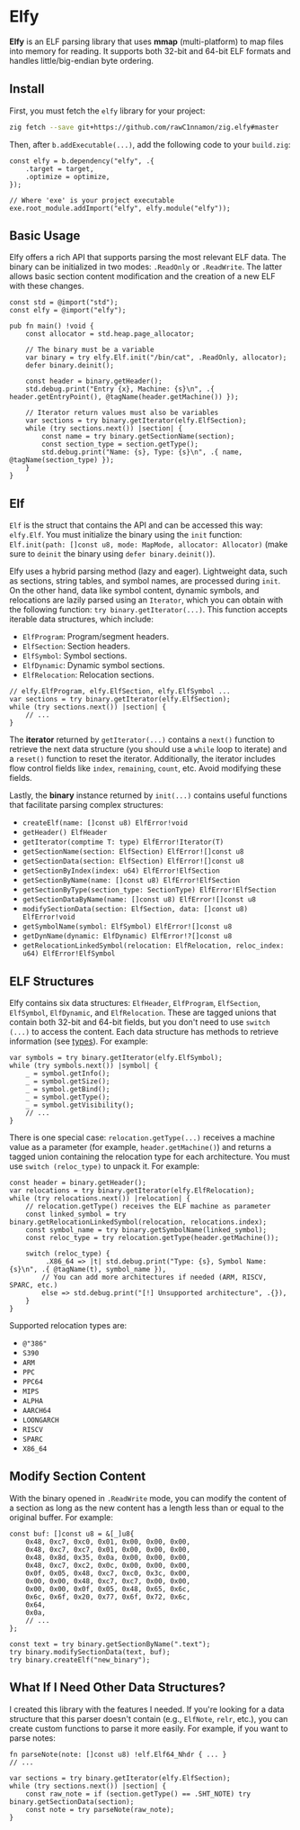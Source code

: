 # Elfy

**Elfy** is an ELF parsing library that uses **mmap** (multi-platform) to map files into memory for reading. It supports both 32-bit and 64-bit ELF formats and handles little/big-endian byte ordering.

## Install

First, you must fetch the `elfy` library for your project:

```bash
zig fetch --save git+https://github.com/rawC1nnamon/zig.elfy#master
```

Then, after `b.addExecutable(...)`, add the following code to your `build.zig`:

```zig
const elfy = b.dependency("elfy", .{
    .target = target,
    .optimize = optimize,
});

// Where 'exe' is your project executable
exe.root_module.addImport("elfy", elfy.module("elfy"));
```

## Basic Usage

Elfy offers a rich API that supports parsing the most relevant ELF data. The binary can be initialized in two modes: `.ReadOnly` or `.ReadWrite`. The latter allows basic section content modification and the creation of a new ELF with these changes.

```zig
const std = @import("std");
const elfy = @import("elfy");

pub fn main() !void {
    const allocator = std.heap.page_allocator;

    // The binary must be a variable
    var binary = try elfy.Elf.init("/bin/cat", .ReadOnly, allocator);
    defer binary.deinit();

    const header = binary.getHeader();
    std.debug.print("Entry {x}, Machine: {s}\n", .{ header.getEntryPoint(), @tagName(header.getMachine()) });

    // Iterator return values must also be variables
    var sections = try binary.getIterator(elfy.ElfSection);
    while (try sections.next()) |section| {
        const name = try binary.getSectionName(section);
        const section_type = section.getType();
        std.debug.print("Name: {s}, Type: {s}\n", .{ name, @tagName(section_type) });
    }
}
```

## Elf

`Elf` is the struct that contains the API and can be accessed this way: `elfy.Elf`. You must initialize the binary using the `init` function: `Elf.init(path: []const u8, mode: MapMode, allocator: Allocator)` (make sure to `deinit` the binary using `defer binary.deinit()`).

Elfy uses a hybrid parsing method (lazy and eager). Lightweight data, such as sections, string tables, and symbol names, are processed during `init`. On the other hand, data like symbol content, dynamic symbols, and relocations are lazily parsed using an `Iterator`, which you can obtain with the following function: `try binary.getIterator(...)`. This function accepts iterable data structures, which include:

* `ElfProgram`: Program/segment headers.  
* `ElfSection`: Section headers. 
* `ElfSymbol`: Symbol sections.
* `ElfDynamic`: Dynamic symbol sections.
* `ElfRelocation`: Relocation sections.  

```zig
// elfy.ElfProgram, elfy.ElfSection, elfy.ElfSymbol ...
var sections = try binary.getIterator(elfy.ElfSection);
while (try sections.next()) |section| {
    // ...
}
```

The **iterator** returned by `getIterator(...)` contains a `next()` function to retrieve the next data structure (you should use a `while` loop to iterate) and a `reset()` function to reset the iterator. Additionally, the iterator includes flow control fields like `index`, `remaining`, `count`, etc. Avoid modifying these fields.

Lastly, the **binary** instance returned by `init(...)` contains useful functions that facilitate parsing complex structures:

* `createElf(name: []const u8) ElfError!void`
* `getHeader() ElfHeader`
* `getIterator(comptime T: type) ElfError!Iterator(T)`
* `getSectionName(section: ElfSection) ElfError![]const u8`
* `getSectionData(section: ElfSection) ElfError![]const u8`
* `getSectionByIndex(index: u64) ElfError!ElfSection`
* `getSectionByName(name: []const u8) ElfError!ElfSection`
* `getSectionByType(section_type: SectionType) ElfError!ElfSection`
* `getSectionDataByName(name: []const u8) ElfError![]const u8`
* `modifySectionData(section: ElfSection, data: []const u8) ElfError!void`
* `getSymbolName(symbol: ElfSymbol) ElfError![]const u8`
* `getDynName(dynamic: ElfDynamic) ElfError!?[]const u8`
* `getRelocationLinkedSymbol(relocation: ElfRelocation, reloc_index: u64) ElfError!ElfSymbol`

## ELF Structures

Elfy contains six data structures: `ElfHeader`, `ElfProgram`, `ElfSection`, `ElfSymbol`, `ElfDynamic`, and `ElfRelocation`. These are tagged unions that contain both 32-bit and 64-bit fields, but you don't need to use `switch (...)` to access the content. Each data structure has methods to retrieve information (see [types](src/types.zig)). For example:

```zig
var symbols = try binary.getIterator(elfy.ElfSymbol);
while (try symbols.next()) |symbol| {
    _ = symbol.getInfo();
    _ = symbol.getSize();
    _ = symbol.getBind();
    _ = symbol.getType();
    _ = symbol.getVisibility();
    // ...
}
```

There is one special case: `relocation.getType(...)` receives a machine value as a parameter (for example, `header.getMachine()`) and returns a tagged union containing the relocation type for each architecture. You must use `switch (reloc_type)` to unpack it. For example:

```zig
const header = binary.getHeader();
var relocations = try binary.getIterator(elfy.ElfRelocation);
while (try relocations.next()) |relocation| {
    // relocation.getType() receives the ELF machine as parameter
    const linked_symbol = try binary.getRelocationLinkedSymbol(relocation, relocations.index);
    const symbol_name = try binary.getSymbolName(linked_symbol);
    const reloc_type = try relocation.getType(header.getMachine());
    
    switch (reloc_type) {
         .X86_64 => |t| std.debug.print("Type: {s}, Symbol Name: {s}\n", .{ @tagName(t), symbol_name }),
        // You can add more architectures if needed (ARM, RISCV, SPARC, etc.)
        else => std.debug.print("[!] Unsupported architecture", .{}),
    }
}
```

Supported relocation types are:

* `@"386"`
* `S390`
* `ARM`
* `PPC`
* `PPC64`
* `MIPS`
* `ALPHA`
* `AARCH64`
* `LOONGARCH`
* `RISCV`
* `SPARC`
* `X86_64`

## Modify Section Content

With the binary opened in `.ReadWrite` mode, you can modify the content of a section as long as the new content has a length less than or equal to the original buffer. For example:

```zig
const buf: []const u8 = &[_]u8{
    0x48, 0xc7, 0xc0, 0x01, 0x00, 0x00, 0x00,
    0x48, 0xc7, 0xc7, 0x01, 0x00, 0x00, 0x00,
    0x48, 0x8d, 0x35, 0x0a, 0x00, 0x00, 0x00,
    0x48, 0xc7, 0xc2, 0x0c, 0x00, 0x00, 0x00,
    0x0f, 0x05, 0x48, 0xc7, 0xc0, 0x3c, 0x00,
    0x00, 0x00, 0x48, 0xc7, 0xc7, 0x00, 0x00,
    0x00, 0x00, 0x0f, 0x05, 0x48, 0x65, 0x6c,
    0x6c, 0x6f, 0x20, 0x77, 0x6f, 0x72, 0x6c,
    0x64,
    0x0a,
    // ...
};

const text = try binary.getSectionByName(".text");
try binary.modifySectionData(text, buf);
try binary.createElf("new_binary");
```

## What If I Need Other Data Structures?

I created this library with the features I needed. If you're looking for a data structure that this parser doesn't contain (e.g., `ElfNote`, `relr`, etc.), you can create custom functions to parse it more easily. For example, if you want to parse notes:

```zig
fn parseNote(note: []const u8) !elf.Elf64_Nhdr { ... }
// ...

var sections = try binary.getIterator(elfy.ElfSection);
while (try sections.next()) |section| {
    const raw_note = if (section.getType() == .SHT_NOTE) try binary.getSectionData(section);
    const note = try parseNote(raw_note);
}
```
